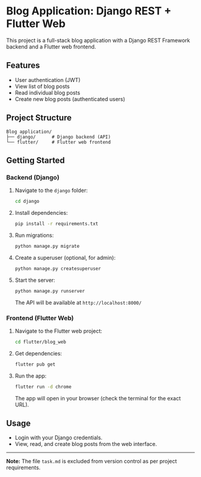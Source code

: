 # Blog Application: Django REST + Flutter Web

This project is a full-stack blog application with a Django REST Framework backend and a Flutter web frontend.

## Features
- User authentication (JWT)
- View list of blog posts
- Read individual blog posts
- Create new blog posts (authenticated users)

## Project Structure
```
Blog application/
├── django/      # Django backend (API)
└── flutter/     # Flutter web frontend
```

## Getting Started

### Backend (Django)
1. Navigate to the `django` folder:
   ```sh
   cd django
   ```
2. Install dependencies:
   ```sh
   pip install -r requirements.txt
   ```
3. Run migrations:
   ```sh
   python manage.py migrate
   ```
4. Create a superuser (optional, for admin):
   ```sh
   python manage.py createsuperuser
   ```
5. Start the server:
   ```sh
   python manage.py runserver
   ```
   The API will be available at `http://localhost:8000/`

### Frontend (Flutter Web)
1. Navigate to the Flutter web project:
   ```sh
   cd flutter/blog_web
   ```
2. Get dependencies:
   ```sh
   flutter pub get
   ```
3. Run the app:
   ```sh
   flutter run -d chrome
   ```
   The app will open in your browser (check the terminal for the exact URL).

## Usage
- Login with your Django credentials.
- View, read, and create blog posts from the web interface.

---
**Note:** The file `task.md` is excluded from version control as per project requirements.
